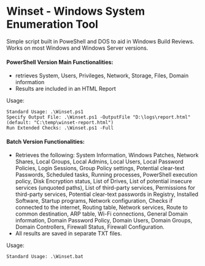 # Winset - Windows System Enumeration Tool

Simple script built in PoweShell and DOS to aid in Windows Build Reviews. 
Works on most Windows and Windows Server versions.

#### PowerShell Version Main Functionalities:
- retrieves System, Users, Privileges, Network, Storage, Files, Domain information
- Results are included in an HTML Report

Usage:
```
Standard Usage: .\Winset.ps1
Specify Output File: .\Winset.ps1 -OutputFile "D:\logs\report.html" (default: "C:\temp\winset-report.html")
Run Extended Checks: .\Winset.ps1 -Full 
```

#### Batch Version Functionalities:
- Retrieves the following:
  System Information, Windows Patches, Network Shares, Local Groups, Local Admins, Local Users, Local Password Policies, Login Sessions, Group Policy settings, Potential clear-text Passwords, Scheduled tasks, Running processes, PowerShell execution policy, Disk Encryption status, List of Drives, List of potential insecure services (unquoted paths), List of third-party services, Permissions for third-party services, Potential clear-text passwords in Registry, Installed Software, Startup programs, Network configuration, Checks if connected to the internet, Routing table, Network services, Route to common destination, ARP table, Wi-Fi connections, General Domain information, Domain Password Policy, Domain Users, Domain Groups, Domain Controllers, Firewall Status, Firewall Configuration.
- All results are saved in separate TXT files.

Usage:
```
Standard Usage: .\Winset.bat
```
